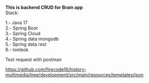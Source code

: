 <strong>This is backend CRUD for Brain app</strong><br>
Stack:<br>

  1.- Java 17<br>
  2.- Spring Boot<br>
  3.- Spring Cloud<br>
  4.- Spring data mongodb<br>
  5.- Spring data rest<br>
  6.- lombok<br>

Test request with postman<br>

https://github.com/firecode16/history-multimedia/tree/development/src/main/resources/templates/json
